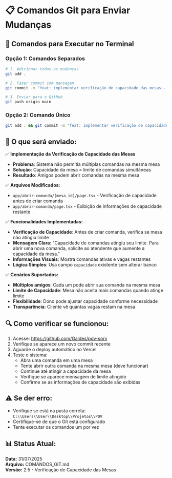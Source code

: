 # 📋 Comandos Git para Enviar Mudanças

## 🚀 Comandos para Executar no Terminal

### **Opção 1: Comandos Separados**

```bash
# 1. Adicionar todas as mudanças
git add .

# 2. Fazer commit com mensagem
git commit -m "feat: implementar verificação de capacidade das mesas - limite de comandas por mesa"

# 3. Enviar para o GitHub
git push origin main
```

### **Opção 2: Comando Único**

```bash
git add . && git commit -m "feat: implementar verificação de capacidade das mesas - limite de comandas por mesa" && git push origin main
```

## 📝 O que será enviado:

✅ **Implementação da Verificação de Capacidade das Mesas**
- **Problema**: Sistema não permitia múltiplas comandas na mesma mesa
- **Solução**: Capacidade da mesa = limite de comandas simultâneas
- **Resultado**: Amigos podem abrir comandas na mesma mesa

✅ **Arquivos Modificados:**
- `app/abrir-comanda/[mesa_id]/page.tsx` - Verificação de capacidade antes de criar comanda
- `app/abrir-comanda/page.tsx` - Exibição de informações de capacidade restante

✅ **Funcionalidades Implementadas:**
- **Verificação de Capacidade**: Antes de criar comanda, verifica se mesa não atingiu limite
- **Mensagem Clara**: "Capacidade de comandas atingiu seu limite. Para abrir uma nova comanda, solicite ao atendente que aumente a capacidade da mesa."
- **Informações Visuais**: Mostra comandas ativas e vagas restantes
- **Lógica Simples**: Usa campo `capacidade` existente sem alterar banco

✅ **Cenários Suportados:**
- **Múltiplos amigos**: Cada um pode abrir sua comanda na mesma mesa
- **Limite de Capacidade**: Mesa não aceita mais comandas quando atinge limite
- **Flexibilidade**: Dono pode ajustar capacidade conforme necessidade
- **Transparência**: Cliente vê quantas vagas restam na mesa

## 🔍 Como verificar se funcionou:

1. Acesse: https://github.com/Galdes/pdv-sorv
2. Verifique se aparece um novo commit recente
3. Aguarde o deploy automático no Vercel
4. Teste o sistema:
   - Abra uma comanda em uma mesa
   - Tente abrir outra comanda na mesma mesa (deve funcionar)
   - Continue até atingir a capacidade da mesa
   - Verifique se aparece mensagem de limite atingido
   - Confirme se as informações de capacidade são exibidas

## ⚠️ Se der erro:

- Verifique se está na pasta correta: `C:\\Users\\User\\Desktop\\Projetos\\PDV`
- Certifique-se de que o Git está configurado
- Tente executar os comandos um por vez

## 📊 Status Atual:

**Data:** 31/07/2025  
**Arquivo:** COMANDOS_GIT.md  
**Versão:** 2.5 - Verificação de Capacidade das Mesas